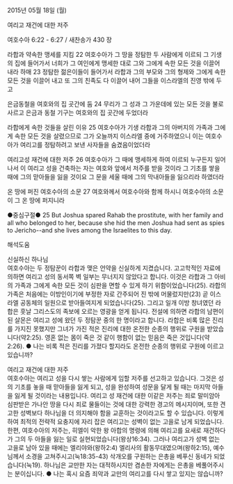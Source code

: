 2015년 05월 18일 (월)

여리고 재건에 대한 저주



여호수아 6:22 - 6:27 / 새찬송가 430 장


라합과 약속한 맹세를 지킴 
22 여호수아가 그 땅을 정탐한 두 사람에게 이르되 그 기생의 집에 들어가서 너희가 그 여인에게 맹세한 대로 그와 그에게 속한 모든 것을 이끌어 내라 하매 23 정탐한 젊은이들이 들어가서 라합과 그의 부모와 그의 형제와 그에게 속한 모든 것을 이끌어 내고 또 그의 친족도 다 이끌어 내어 그들을 이스라엘의 진영 밖에 두고 

은금동철을 여호와의 집 곳간에 둠
24 무리가 그 성과 그 가운데에 있는 모든 것을 불로 사르고 은금과 동철 기구는 여호와의 집 곳간에 두었더라 

라합에게 속한 것들을 살린 이유
25 여호수아가 기생 라합과 그의 아버지의 가족과 그에게 속한 모든 것을 살렸으므로 그가 오늘까지 이스라엘 중에 거주하였으니 이는 여호수아가 여리고를 정탐하려고 보낸 사자들을 숨겼음이었더라 

여리고성 재건에 대한 저주
26 여호수아가 그 때에 맹세하게 하여 이르되 누구든지 일어나서 이 여리고 성을 건축하는 자는 여호와 앞에서 저주를 받을 것이라 그 기초를 쌓을 때에 그의 맏아들을 잃을 것이요 그 문을 세울 때에 그의 막내아들을 잃으리라 하였더라 

온 땅에 퍼진 여호수아의 소문
27 여호와께서 여호수아와 함께 하시니 여호수아의 소문이 그 온 땅에 퍼지니라

●중심구절● 25 But Joshua spared Rahab the prostitute, with her family and all who belonged to her, because she hid the men Joshua had sent as spies to Jericho--and she lives among the Israelites to this day.

해석도움





신실하신 하나님  
여호수아는 두 정탐꾼이 라합과 맺은 언약을 신실하게 지켰습니다. 고고학적인 자료에 의하면 여리고 성의 동서쪽 벽 일부는 무너지지 않았다고 합니다. 이것은 라합과 그 아비의 가족과 그에게 속한 모든 것이 심판을 면할 수 있게 하기 위함이었습니다(25). 라합의 가족은 처음에는 이방인이기에 부정한 자로 간주되어 진 밖에 머물렀지만(23) 곧 이스라엘 공동체의 일원으로 받아들여지게 되었습니다(25). 그리고 일개 이방 창녀였던 라합은 훗날 그리스도의 족보에 오르는 영광을 얻게 됩니다. 전설에 의하면 라합의 남편이 된 살몬은 여리고 성에 왔던 두 정탐꾼 중의 한 명이라고 합니다. 라합은 비록 많은 진리를 가지진 못했지만 그녀가 가진 적은 진리에 대한 온전한 순종의 행위로 구원을 받았습니다(약2:25). 영혼 없는 몸이 죽은 것 같이 행함이 없는 믿음은 죽은 것입니다(약2:26).
●  나는 비록 적은 진리를 가졌다 할지라도 온전한 순종의 행위로 구원에 이르고 있습니까?    

여리고 재건에 대한 저주  
여호수아는 여리고 성을 다시 쌓는 사람에게 임할 저주를 선고하고 있습니다. 그것은 성의 기초를 놓을 때 맏아들을 잃게 되고, 성을 완성하여 성문을 달게 될 때는 마지막 아들을 잃게 될 것이라는 내용입니다. 여리고 성 재건에 대한 이같은 저주는 죄로 말미암아 심판받은 가나안 땅을 다시 죄로 물들이는 것에 대한 강력한 경고의 메시지이며, 또한 견고한 성벽보다 하나님을 더 의지해야 함을 교훈하는 것이라고도 할 수 있습니다. 이렇게 하여 최적의 전략적 요충지에 자리 잡은 여리고는 성벽이 없는 고을로 남게 되었습니다. 한편, 여호수아의 저주는, 히엘이 악한 왕 아합의 명령에 의해 여리고를 요새로 재건하다가 그의 두 아들을 잃는 일로 실현되었습니다(왕상16:34). 그러나 여리고가 성벽 없는 고을로 남아 있을 때에는 엘리야와(왕하2:4) 엘리사의 활동무대였으며(왕하2:15), 예수님께서 소경을 고쳐주시고(눅18:35-43) 삭개오를 구원하는 은총을 베푸신 동네가 되었습니다(눅19). 하나님은 교만한 자는 대적하시지만 겸손한 자에게는 은총을 베풀어주시는 분이십니다.
●  나는 혹시 요즘 죄악과 교만의 여리고를 다시 쌓고 있지는 않습니까?
